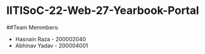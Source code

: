 # IITISoC-22-Web-27-Yearbook-Portal

##Team Memmbers:
- Hasnain Raza - 200002040
- Abhinav Yadav - 200004001
